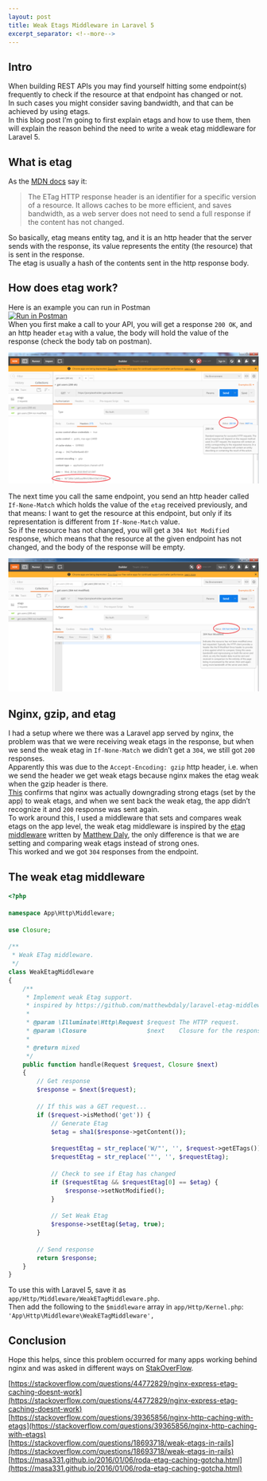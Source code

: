 ```yaml
---
layout: post
title: Weak Etags Middleware in Laravel 5
excerpt_separator: <!--more-->
---
```


## Intro
When building REST APIs you may find yourself hitting some endpoint(s) frequently to check if the resource at that endpoint has changed or not.  
In such cases you might consider saving bandwidth, and that can be achieved by using etags.  
In this blog post I’m going to first explain etags and how to use them, then will explain the reason behind the need to write a weak etag middleware for Laravel 5.

<!--more-->

## What is etag
As the [MDN docs](https://developer.mozilla.org/en-US/docs/Web/HTTP/Headers/ETag) say it:
>The ETag HTTP response header is an identifier for a specific version of a resource. It allows caches to be more efficient, and saves bandwidth, as a web server does not need to send a full response if the content has not changed.

So basically, etag means entity tag, and it is an http header that the server sends with the response, its value represents the entity (the resource) that is sent in the response.  
The etag is usually a hash of the contents sent in the http response body.

## How does etag work?
Here is an example you can run in Postman  
[![Run in Postman](https://run.pstmn.io/button.svg)](https://app.getpostman.com/run-collection/3efe7ef7a024354b2726)  
When you first make a call to your API, you will get a response `200 OK`, and an http header `etag` with a value, the body will hold the value of the response (check the body tab on postman).

![200 OK](/public/images/weak-etags-laravel/200.png)

The next time you call the same endpoint, you send an http header called `If-None-Match` which holds the value of the `etag` received previously, and that means: I want to get the resource at this endpoint, but only if its representation is different from `If-None-Match` value.  
So if the resource has not changed, you will get a `304 Not Modified` response, which means that the resource at the given endpoint has not changed, and the body of the response will be empty.  

![304 Not Modified](/public/images/weak-etags-laravel/304.png)

## Nginx, gzip, and etag
I had a setup where we there was a Laravel app served by nginx, the problem was that we were receiving weak etags in the response, but when we send the weak etag in `If-None-Match` we didn’t get a `304`, we still got `200` responses.  
Apparently this was due to the `Accept-Encoding: gzip` http header, i.e. when we send the header we get weak etags because nginx makes the etag weak when the gzip header is there.  
[This](https://trac.nginx.org/nginx/ticket/377#comment:14) confirms that nginx was actually downgrading strong etags (set by the app) to weak etags, and when we sent back the weak etag, the app didn’t recognize it and `200` response was sent again.  
To work around this, I used a middleware that sets and compares weak etags on the app level, the weak etag middleware is inspired by the [etag middleware](https://github.com/matthewbdaly/laravel-etag-middleware) written by [Matthew Daly](https://matthewdaly.co.uk/blog/2015/06/14/setting-etags-in-laravel-5/), the only difference is that we are setting and comparing weak etags instead of strong ones.  
This worked and we got `304` responses from the endpoint.  

## The weak etag middleware 
```php
<?php

namespace App\Http\Middleware;

use Closure;

/**
 * Weak ETag middleware.
 */
class WeakEtagMiddleware
{
    /**
     * Implement weak Etag support.
     * inspired by https://github.com/matthewbdaly/laravel-etag-middleware
     *
     * @param \Illuminate\Http\Request $request The HTTP request.
     * @param \Closure                 $next    Closure for the response.
     *
     * @return mixed
     */
    public function handle(Request $request, Closure $next)
    {
        // Get response
        $response = $next($request);

        // If this was a GET request...
        if ($request->isMethod('get')) {
            // Generate Etag
            $etag = sha1($response->getContent());
            
            $requestEtag = str_replace('W/"', '', $request->getETags());    //beginning of string
            $requestEtag = str_replace('"', '', $requestEtag);              //end of string

            // Check to see if Etag has changed
            if ($requestEtag && $requestEtag[0] == $etag) {
                $response->setNotModified();
            }

            // Set Weak Etag
            $response->setEtag($etag, true);
        }

        // Send response
        return $response;
    }
}
```

To use this with Laravel 5, save it as `app/Http/Middleware/WeakETagMiddleware.php`.  
Then add the following to the `$middleware` array in `app/Http/Kernel.php`:
`'App\Http\Middleware\WeakETagMiddleware',`


## Conclusion
Hope this helps, since this problem occurred for many apps working behind nginx and was asked in different ways on [StakOverFlow](https://stackoverflow.com/search?page=2&tab=Relevance&q=nginx%20etag%20gzip).

[https://stackoverflow.com/questions/44772829/nginx-express-etag-caching-doesnt-work](https://stackoverflow.com/questions/44772829/nginx-express-etag-caching-doesnt-work)  
[https://stackoverflow.com/questions/39365856/nginx-http-caching-with-etags](https://stackoverflow.com/questions/39365856/nginx-http-caching-with-etags)  
[https://stackoverflow.com/questions/18693718/weak-etags-in-rails](https://stackoverflow.com/questions/18693718/weak-etags-in-rails)   
[https://masa331.github.io/2016/01/06/roda-etag-caching-gotcha.html](https://masa331.github.io/2016/01/06/roda-etag-caching-gotcha.html)  
